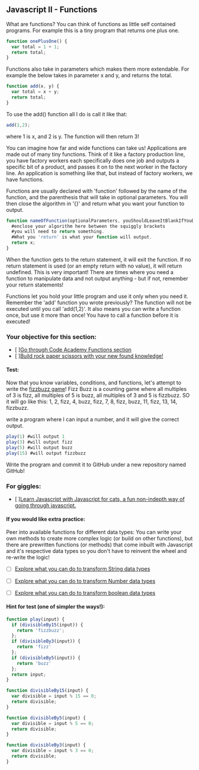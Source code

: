 ## Javascript II -  Functions

What are functions? You can think of functions as little self contained programs. For example this is a tiny program that returns one plus one.

```javascript
function onePlusOne() {
  var total = 1 + 1;
  return total;
}
```

Functions also take in parameters which makes them more extendable. For example the below takes in parameter x and y, and returns the total.

```javascript
function add(x, y) {
  var total = x + y;
  return total;
}
```

To use the add() function all I do is call it like that:

```javascript
add(1,2);
```
where 1 is x, and 2 is y. The function will then return 3!

You can imagine how far and wide functions can take us! Applications are made out of many tiny functions. Think of it like a factory production line, you have factory workers each specifically does one job and outputs a specific bit of a product, and passes it on to the next worker in the factory line. An application is something like that, but instead of factory workers, we have functions.

Functions are usually declared with 'function' followed by the name of the function, and the parenthesis that will take in optional parameters. You will then close the algorithm in '{}' and return what you want your function to output.


```javascript
function nameOfFunction(optionalParameters, youShouldLeaveItBlankIfYouDoNotHaveAny) {
  #enclose your algorithm here between the squiggly brackets
  #you will need to return something.
  #What you 'return' is what your function will output.
  return x;
}
```
When the function gets to the return statement, it will exit the function.  If no return statement is used (or an empty return with no value), it will return undefined. This is very important! There are times where you need a function to manipulate data and not output anything - but if not, remember your return statements!

Functions let you hold your little program and use it only when you need it. Remember the 'add' function you wrote previously? The function will not be executed until you call 'add(1,2)'. It also means you can write a function once, but use it more than once! You have to call a function before it is executed!


### Your objective for this section:
- [ ][Go through Code Academy Functions section](https://www.codecademy.com/courses/javascript-beginner-en-6LzGd/0/1?curriculum_id=506324b3a7dffd00020bf661)
- [ ][Build rock paper scissors with your new found knowledge!](https://www.codecademy.com/courses/javascript-beginner-en-Bthev-mskY8/0/1?curriculum_id=506324b3a7dffd00020bf661)

#### Test:
Now that you know variables, conditions, and functions, let's attempt to write the [fizzbuzz game](https://en.wikipedia.org/wiki/Fizz_buzz)!
Fizz Buzz is a counting game where all multiples of 3 is fizz, all multiples of 5 is buzz, all multiples of 3 and 5 is fizzbuzz. SO it will go like this: 1, 2, fizz, 4, buzz, fizz, 7, 8, fizz, buzz, 11, fizz, 13, 14, fizzbuzz.

write a program where I can input a number, and it will give the correct output.

```javascript
play(1) #will output 1
play(3) #will output fizz
play(5) #will output buzz
play(15) #will output fizzbuzz
```

Write the program and commit it to GitHub under a new repository named GitHub!

### For giggles:
- [ ][Learn Javascript with Javascript for cats, a fun non-indepth way of going through javascript.](http://jsforcats.com/)

#### If you would like extra practice:
Peer into available functions for different data types:
You can write your own methods to create more complex logic (or build on other functions), but there are prewritten functions (or methods) that come inbuilt with Javascript and it's respective data types so you don't have to reinvent the wheel and re-write the logic!
- [ ] [Explore what you can do to transform String data types](http://www.w3schools.com/js/js_string_methods.asp)
- [ ] [Explore what you can do to transform Number data types](http://www.w3schools.com/js/js_number_methods.asp)
- [ ] [Explore what you can do to transform boolean data types](http://www.w3schools.com/js/js_comparisons.asp)



#### Hint for test (one of simpler the ways!):  
```javascript
function play(input) {
  if (divisibleBy15(input)) {
    return 'fizzbuzz';
  };
  if (divisibleBy3(input)) {
    return 'fizz'
  };
  if (divisibleBy5(input)) {
    return 'buzz'
  };
  return input;
}

function divisibleBy15(input) {
  var divisible = input % 15 == 0;
  return divisible;
}

function divisibleBy5(input) {
  var divisible = input % 5 == 0;
  return divisible;
}

function divisibleBy3(input) {
  var divisible = input % 3 == 0;
  return divisible;
}

```
